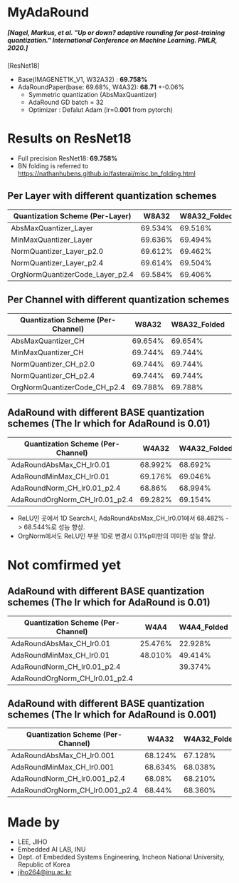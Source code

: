 # MyAdaRound
##### [Nagel, Markus, et al. "Up or down? adaptive rounding for post-training quantization." International Conference on Machine Learning. PMLR, 2020.]


[ResNet18]
 - Base(IMAGENET1K_V1, W32A32) : **69.758%**
 - AdaRoundPaper(base: 69.68%, W4A32): **68.71** +-0.06%
   - Symmetric quantization (AbsMaxQuantizer)
   - AdaRound GD batch = 32
   - Optimizer : Defalut Adam (lr=0.**001** from pytorch)
    
# Results on ResNet18 
- Full precision ResNet18: **69.758%**
- BN folding is referred to https://nathanhubens.github.io/fasterai/misc.bn_folding.html
 
 ## Per Layer with different quantization schemes
| Quantization Scheme (Per-Layer) | W8A32   | W8A32_Folded | W4A32   | W4A32_Folded |
| ------------------------------- | ------- | ------------ | ------- | ------------ |
| AbsMaxQuantizer_Layer           | 69.534% | 69.516%      | 0.762%  | 0.246%       |
| MinMaxQuantizer_Layer           | 69.636% | 69.494%      | 1.926%  | 0.284%       |
| NormQuantizer_Layer_p2.0        | 69.612% | 69.462%      | 48.322% | 24.248%      |
| NormQuantizer_Layer_p2.4        | 69.614% | 69.504%      | 51.396% | 21.970%      |
| OrgNormQuantizerCode_Layer_p2.4 | 69.584% | 69.406%      | 51.054% | 27.032%      |

## Per Channel with different quantization schemes 
| Quantization Scheme (Per-Channel) | W8A32   | W8A32_Folded | W4A32   | W4A32_Folded |
| --------------------------------- | ------- | ------------ | ------- | ------------ |
| AbsMaxQuantizer_CH                | 69.654% | 69.654%      | 50.348% | 51.232%      |
| MinMaxQuantizer_CH                | 69.744% | 69.744%      | 58.242% | 58.236%      |
| NormQuantizer_CH_p2.0             | 69.744% | 69.744%      | 58.114% | 58.296%      |
| NormQuantizer_CH_p2.4             | 69.744% | 69.744%      | 60.836% | 59.864%      |
| OrgNormQuantizerCode_CH_p2.4      | 69.788% | 69.788%      | 57.606% | 57.606%      |

## AdaRound with different BASE quantization schemes (The lr which for AdaRound is 0.01)
| Quantization Scheme (Per-Channel) | W4A32   | W4A32_Folded | W4A8    | W4A8_Folded |
| --------------------------------- | ------- | ------------ | ------- | ----------- |
| AdaRoundAbsMax_CH_lr0.01          | 68.992% | 68.692%      | 68.834% | 68.544%     | 1h   |
| AdaRoundMinMax_CH_lr0.01          | 69.176% | 69.046%      | 69.212% | 68.994%     | 1h   |
| AdaRoundNorm_CH_lr0.01_p2.4       | 68.86%  | 68.994%      |         |             | 1.5h |
| AdaRoundOrgNorm_CH_lr0.01_p2.4    | 69.282% | 69.154%      | 69.222% | 69.076%     | 2h   |

- ReLU인 곳에서 1D Search시, AdaRoundAbsMax_CH_lr0.01에서 68.482%  -> 68.544%로 성능 향상. 
- OrgNorm에서도 ReLU인 부분 1D로 변경시 0.1%p미만의 미미한 성능 향상.



# Not comfirmed yet
## AdaRound with different BASE quantization schemes (The lr which for AdaRound is 0.01)
| Quantization Scheme (Per-Channel) | W4A4    | W4A4_Folded |
| --------------------------------- | ------- | ----------- |
| AdaRoundAbsMax_CH_lr0.01          | 25.476% | 22.928%     |
| AdaRoundMinMax_CH_lr0.01          | 48.010% | 49.414%     |
| AdaRoundNorm_CH_lr0.01_p2.4       |         | 39.374%     |
| AdaRoundOrgNorm_CH_lr0.01_p2.4    |         |             |

## AdaRound with different BASE quantization schemes (The lr which for AdaRound is 0.001)
| Quantization Scheme (Per-Channel) | W4A32   | W4A32_Folded | W4A8    | W4A8_Folded | W4A4    | W4A4_Folded |
| --------------------------------- | ------- | ------------ | ------- | ----------- | ------- | ----------- |
| AdaRoundAbsMax_CH_lr0.001         | 68.124% | 67.128%      | 67.966% | 66.848%     | 24.698% | 25.412%     |
| AdaRoundMinMax_CH_lr0.001         | 68.634% | 68.038%      | 68.438% | 67.764%     | 46.804% | 47.298%     |
| AdaRoundNorm_CH_lr0.001_p2.4      | 68.08%  | 68.210%      |         |             |         |             |
| AdaRoundOrgNorm_CH_lr0.001_p2.4   | 68.44%  | 68.360%      |         |             |         |             |

# Made by
- LEE, JIHO
- Embedded AI LAB, INU 
- Dept. of Embedded Systems Engineering, Incheon National University, Republic of Korea
- jiho264@inu.ac.kr  
